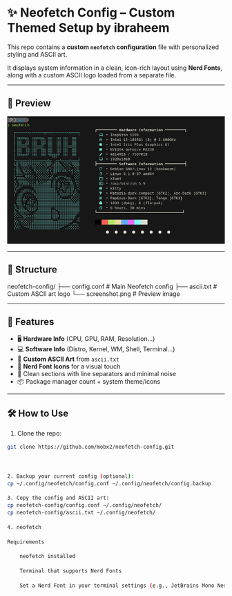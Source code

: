 # ✨ Neofetch Config – Custom Themed Setup by ibraheem

This repo contains a **custom `neofetch` configuration** file with personalized styling and ASCII art.

It displays system information in a clean, icon-rich layout using **Nerd Fonts**, along with a custom ASCII logo loaded from a separate file.

---

## 📸 Preview

![Preview](screenshot.png)

---

## 📁 Structure

neofetch-config/
├── config.conf # Main Neofetch config
├── ascii.txt # Custom ASCII art logo
└── screenshot.png # Preview image

---

## 🔧 Features

- 🖥️ **Hardware Info** (CPU, GPU, RAM, Resolution...)
- 💻 **Software Info** (Distro, Kernel, WM, Shell, Terminal...)
- 🎨 **Custom ASCII Art** from `ascii.txt`
- 🚀 **Nerd Font Icons** for a visual touch
- 🧼 Clean sections with line separators and minimal noise
- 📦 Package manager count + system theme/icons

---

## 🛠️ How to Use

1. Clone the repo:

```bash
git clone https://github.com/mobx2/neofetch-config.git



2. Backup your current config (optional):
cp ~/.config/neofetch/config.conf ~/.config/neofetch/config.backup

3. Copy the config and ASCII art:
cp neofetch-config/config.conf ~/.config/neofetch/
cp neofetch-config/ascii.txt ~/.config/neofetch/

4. neofetch

Requirements

    neofetch installed

    Terminal that supports Nerd Fonts

    Set a Nerd Font in your terminal settings (e.g., JetBrains Mono Nerd Font, FiraCode Nerd Font, etc.)







```
